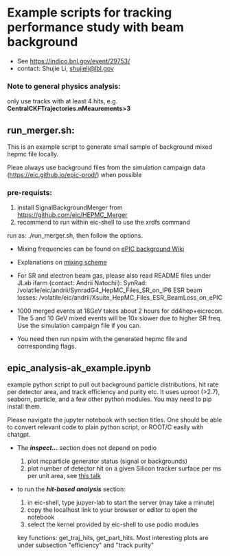 # Example scripts for tracking performance study with beam background
* See https://indico.bnl.gov/event/29753/
* contact: Shujie Li, shujieli@lbl.gov
### Note to general physics analysis:
only use tracks with at least 4 hits, e.g.  __CentralCKFTrajectories.nMeaurements>3__ 

## run_merger.sh: 
This is an example script to generate small sample of background mixed hepmc file locally.

Pleae always use background files from the simulation campaign data (https://eic.github.io/epic-prod/) when possible 

### pre-requists:
   1.  install SignalBackgroundMerger from https://github.com/eic/HEPMC_Merger
   2.  recommend to run within eic-shell to use the xrdfs command

 run as: ./run_merger.sh, then follow the options.

* Mixing frequencies can be found on [ePIC background Wiki](https://wiki.bnl.gov/EPIC/index.php?title=Background)
* Explanations on [mixing scheme](https://github.com/eic/eic.github.io/blob/master/_resources/background_mixed_samples.md)

* For SR and electron beam gas, please also read README files under JLab ifarm (contact: Andrii Natochii):
    SynRad: /volatile/eic/andrii/SynradG4_HepMC_Files_SR_on_IP6
    ESR beam losses: /volatile/eic/andrii/Xsuite_HepMC_Files_ESR_BeamLoss_on_ePIC

* 1000 merged events at 18GeV takes about 2 hours for dd4hep+eicrecon. The 5 and 10 GeV mixed events will be 10x slower due to higher SR freq. Use the simulation campaign file if you can. 

* You need then run npsim with the generated hepmc file and corresponding flags.


## epic_analysis-ak_example.ipynb
example python script to pull out background particle distributions, hit rate per detector area, and track efficiency and purity etc.  It uses uproot (>2.7), seaborn, particle, and a few other python modules. You may need to pip install them. 

Please navigate the jupyter notebook with section titles. One should be able to convert relevant code to plain python script, or ROOT/C easily with chatgpt. 

* The ___inspect...___ section does not depend on podio
   1. plot mcparticle generator status (signal or backgrounds)
   2. plot number of detector hit on a given Silicon tracker surface per ms per unit area, see [this talk](https://indico.bnl.gov/event/29602/contributions/112847/attachments/64502/110757/background_rate_09022025.pdf)
* to run the ___hit-based analysis___ section:
   1. in eic-shell, type jupyer-lab to start the server (may take a minute)
   2. copy the localhost link to your browser or editor to open the notebook
   3. select the kernel provided by eic-shell to use podio modules

   key functions: get_traj_hits, get_part_hits. Most interesting plots are under subsection "efficiency" and "track purity"

    

